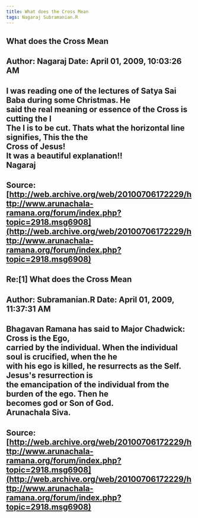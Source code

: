 ```yaml
--- 
title: What does the Cross Mean   
tags: Nagaraj Subramanian.R  
---  
```

## What does the Cross Mean  
Author: Nagaraj             Date: April 01, 2009, 10:03:26 AM  
---  
I was reading one of the lectures of Satya Sai Baba during some Christmas. He  
said the real meaning or essence of the Cross is cutting the I   
The I is to be cut. Thats what the horizontal line signifies, This the the  
Cross of Jesus!   
It was a beautiful explanation!!   
Nagaraj
 ---  
Source:[http://web.archive.org/web/20100706172229/http://www.arunachala-ramana.org/forum/index.php?topic=2918.msg6908](http://web.archive.org/web/20100706172229/http://www.arunachala-ramana.org/forum/index.php?topic=2918.msg6908)   
---  

## Re:[1] What does the Cross Mean  
Author: Subramanian.R       Date: April 01, 2009, 11:37:31 AM  
---  
Bhagavan Ramana has said to Major Chadwick: Cross is the Ego,   
carried by the individual. When the individual soul is crucified, when the he  
with his ego is killed, he resurrects as the Self. Jesus's resurrection is  
the emancipation of the individual from the burden of the ego. Then he  
becomes god or Son of God.   
Arunachala Siva.
 ---  
Source:[http://web.archive.org/web/20100706172229/http://www.arunachala-ramana.org/forum/index.php?topic=2918.msg6908](http://web.archive.org/web/20100706172229/http://www.arunachala-ramana.org/forum/index.php?topic=2918.msg6908)   
---  

